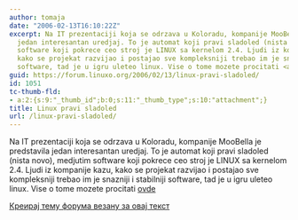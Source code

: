 ```yaml
---
author: tomaja
date: "2006-02-13T16:10:22Z"
excerpt: Na IT prezentaciji koja se odrzava u Koloradu, kompanije MooBella je predstavila
  jedan interesantan uredjaj. To je automat koji pravi sladoled (nista novo), medjutim
  software koji pokrece ceo stroj je LINUX sa kernelom 2.4. Ljudi iz kompanije kazu,
  kako se projekat razvijao i postajao sve kompleksniji trebao im je snazniji i stabilniji
  software, tad je u igru uleteo linux. Vise o tome mozete procitati <a href="http://news.softpedia.com/news/Linux-And-Ice-Cream-17863.shtml">ovde</a>
guid: https://forum.linuxo.org/2006/02/13/linux-pravi-sladoled/
id: 1051
tc-thumb-fld:
- a:2:{s:9:"_thumb_id";b:0;s:11:"_thumb_type";s:10:"attachment";}
title: Linux pravi sladoled
url: /linux-pravi-sladoled/
---
```

Na IT prezentaciji koja se odrzava u Koloradu, kompanije MooBella je predstavila jedan interesantan uredjaj. To je automat koji pravi sladoled (nista novo), medjutim software koji pokrece ceo stroj je LINUX sa kernelom 2.4. Ljudi iz kompanije kazu, kako se projekat razvijao i postajao sve kompleksniji trebao im je snazniji i stabilniji software, tad je u igru uleteo linux. Vise o tome mozete procitati [ovde](http://news.softpedia.com/news/Linux-And-Ice-Cream-17863.shtml)<!--break-->

[Креирај тему форума везану за овај текст](https://linuxo.org/nova-tema-na-forumu/?se_pid=1051)
